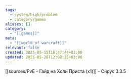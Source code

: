 ```yaml
---
tags:
  - system/high/problem
  - category/games
aliases: []
category:
  - "[[games]]"
meta:
  - "[[world of warcraft]]"
relevant: false
created: 2025-05-15T16:47:44+03:00
updated: 2025-05-20T12:08:35+03:00
---
```


[[sources/PvE - Гайд на Холи Приста (x1)]] - Сирус 3.3.5
